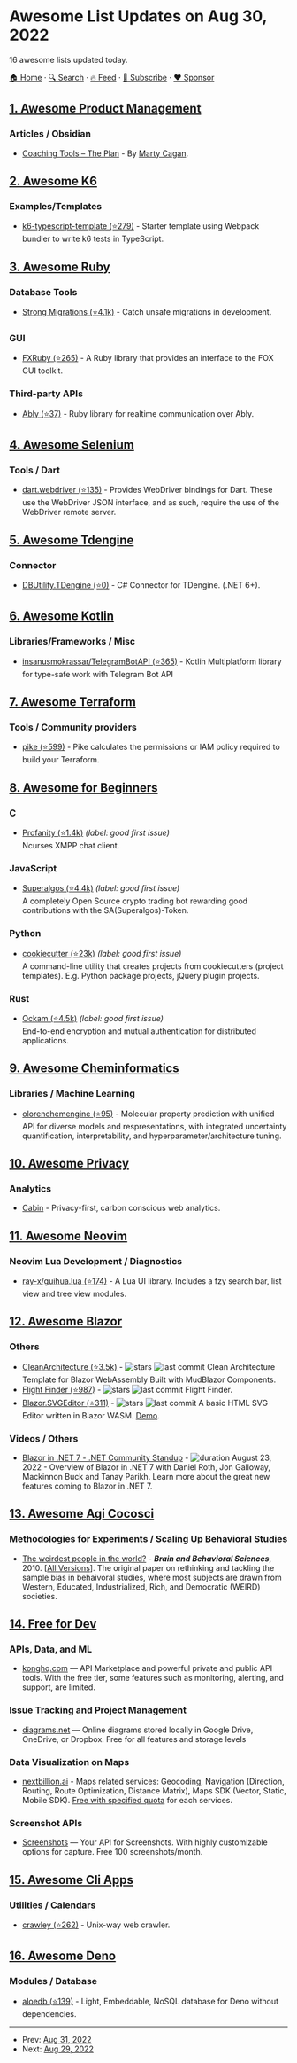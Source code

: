 # Awesome List Updates on Aug 30, 2022

16 awesome lists updated today.

[🏠 Home](/README.md) · [🔍 Search](https://www.trackawesomelist.com/search/) · [🔥 Feed](https://www.trackawesomelist.com/rss.xml) · [📮 Subscribe](https://trackawesomelist.us17.list-manage.com/subscribe?u=d2f0117aa829c83a63ec63c2f&id=36a103854c) · [❤️  Sponsor](https://github.com/sponsors/theowenyoung)



## [1. Awesome Product Management](/content/dend/awesome-product-management/README.md)

### Articles / Obsidian

*   [Coaching Tools – The Plan](https://svpg.com/coaching-tools-the-plan/) - By [Marty Cagan](https://www.svpg.com/team/marty-cagan/).

## [2. Awesome K6](/content/grafana/awesome-k6/README.md)

### Examples/Templates

*   [k6-typescript-template (⭐279)](https://github.com/grafana/k6-template-typescript) - Starter template using Webpack bundler to write k6 tests in TypeScript.

## [3. Awesome Ruby](/content/markets/awesome-ruby/README.md)

### Database Tools

*   [Strong Migrations (⭐4.1k)](https://github.com/ankane/strong_migrations) - Catch unsafe migrations in development.

### GUI

*   [FXRuby (⭐265)](https://github.com/larskanis/fxruby) - A Ruby library that provides an interface to the FOX GUI toolkit.

### Third-party APIs

*   [Ably (⭐37)](https://github.com/ably/ably-ruby) - Ruby library for realtime communication over Ably.

## [4. Awesome Selenium](/content/christian-bromann/awesome-selenium/README.md)

### Tools / Dart

*   [dart.webdriver (⭐135)](https://github.com/google/webdriver.dart) - Provides WebDriver bindings for Dart. These use the WebDriver JSON interface, and as such, require the use of the WebDriver remote server.

## [5. Awesome Tdengine](/content/taosdata/awesome-tdengine/README.md)

### Connector

*   [DBUtility.TDengine (⭐0)](https://github.com/cockroach888/GSA.MOLLE.ToolKits/tree/main/src/ToolKits.DBUtility) - C# Connector for TDengine. (.NET 6+).

## [6. Awesome Kotlin](/content/KotlinBy/awesome-kotlin/README.md)

### Libraries/Frameworks / Misc

*   [insanusmokrassar/TelegramBotAPI (⭐365)](https://github.com/insanusmokrassar/TelegramBotAPI) - Kotlin Multiplatform library for type-safe work with Telegram Bot API

## [7. Awesome Terraform](/content/shuaibiyy/awesome-terraform/README.md)

### Tools / Community providers

*   [pike (⭐599)](https://github.com/jamesWoolfenden/pike) - Pike calculates the permissions or IAM policy required to build your Terraform.

## [8. Awesome for Beginners](/content/MunGell/awesome-for-beginners/README.md)

### C

*   [Profanity (⭐1.4k)](https://github.com/profanity-im/profanity) *(label: good first issue)* <br> Ncurses XMPP chat client.

### JavaScript

*   [Superalgos (⭐4.4k)](https://github.com/Superalgos/Superalgos) *(label: good first issue)* <br> A completely Open Source crypto trading bot rewarding good contributions with the SA(Superalgos)-Token.

### Python

*   [cookiecutter (⭐23k)](https://github.com/cookiecutter/cookiecutter) *(label: good first issue)* <br> A command-line utility that creates projects from cookiecutters (project templates). E.g. Python package projects, jQuery plugin projects.

### Rust

*   [Ockam (⭐4.5k)](https://github.com/ockam-network/ockam) *(label: good first issue)* <br> End-to-end encryption and mutual authentication for distributed applications.

## [9. Awesome Cheminformatics](/content/hsiaoyi0504/awesome-cheminformatics/README.md)

### Libraries / Machine Learning

*   [olorenchemengine (⭐95)](https://github.com/Oloren-AI/olorenchemengine) - Molecular property prediction with unified API for diverse models and respresentations,
    with integrated uncertainty quantification, interpretability, and hyperparameter/architecture tuning.

## [10. Awesome Privacy](/content/pluja/awesome-privacy/README.md)

### Analytics

*   [Cabin](https://withcabin.com) - Privacy-first, carbon conscious web analytics.

## [11. Awesome Neovim](/content/rockerBOO/awesome-neovim/README.md)

### Neovim Lua Development / Diagnostics

*   [ray-x/guihua.lua (⭐174)](https://github.com/ray-x/guihua.lua) - A Lua UI library. Includes a fzy search bar, list view and tree view modules.

## [12. Awesome Blazor](/content/AdrienTorris/awesome-blazor/README.md)

### Others

*   [CleanArchitecture (⭐3.5k)](https://github.com/blazorhero/CleanArchitecture) - ![stars](https://img.shields.io/github/stars/blazorhero/CleanArchitecture?style=flat-square\&cacheSeconds=604800) ![last commit](https://img.shields.io/github/last-commit/blazorhero/CleanArchitecture?style=flat-square\&cacheSeconds=86400) Clean Architecture Template for Blazor WebAssembly Built with MudBlazor Components.
*   [Flight Finder (⭐987)](https://github.com/aspnet/samples/tree/master/samples/aspnetcore/blazor) - ![stars](https://img.shields.io/github/stars/aspnet/samples?style=flat-square\&cacheSeconds=604800) ![last commit](https://img.shields.io/github/last-commit/aspnet/samples?style=flat-square\&cacheSeconds=86400\&logo=microsoft) Flight Finder.
*   [Blazor.SVGEditor (⭐311)](https://github.com/KristofferStrube/Blazor.SVGEditor) - ![stars](https://img.shields.io/github/stars/KristofferStrube/Blazor.SVGEditor?style=flat-square\&cacheSeconds=604800) ![last commit](https://img.shields.io/github/last-commit/KristofferStrube/Blazor.SVGEditor?style=flat-square\&cacheSeconds=86400) A basic HTML SVG Editor written in Blazor WASM. [Demo](https://kristofferstrube.github.io/Blazor.SVGEditor/).

### Videos / Others

*   [Blazor in .NET 7 - .NET Community Standup](https://www.youtube.com/watch?v=mDKvgpD8YM0\&feature=emb_imp_woyt) - ![duration](https://img.shields.io/badge/Duration:%20-85%20min-%230094FF?style=flat-square\&cacheSeconds=maxAge\&logo=youtube) August 23, 2022 - Overview of Blazor in .NET 7 with Daniel Roth, Jon Galloway, Mackinnon Buck and Tanay Parikh. Learn more about the great new features coming to Blazor in .NET 7.

## [13. Awesome Agi Cocosci](/content/YuzheSHI/awesome-agi-cocosci/README.md)

### Methodologies for Experiments / Scaling Up Behavioral Studies

*   [The weirdest people in the world?](https://scholar.harvard.edu/files/henrich/files/henrich_heine_norenzayan_2010-2.pdf) - ***Brain and Behavioral Sciences***, 2010. \[[All Versions](https://scholar.google.com/scholar?cluster=3129419557801277936\&hl=en\&as_sdt=0,5)]. The original paper on rethinking and tackling the sample bias in behaivoral studies, where most subjects are drawn from Western, Educated, Industrialized, Rich, and Democratic (WEIRD) societies.

## [14. Free for Dev](/content/ripienaar/free-for-dev/README.md)

### APIs, Data, and ML

*   [konghq.com](https://konghq.com/) — API Marketplace and powerful private and public API tools. With the free tier, some features such as monitoring, alerting, and support, are limited.

### Issue Tracking and Project Management

*   [diagrams.net](https://app.diagrams.net/) — Online diagrams stored locally in Google Drive, OneDrive, or Dropbox. Free for all features and storage levels

### Data Visualization on Maps

*   [nextbillion.ai](https://nextbillion.ai/) - Maps related services: Geocoding, Navigation (Direction, Routing, Route Optimization, Distance Matrix), Maps SDK (Vector, Static, Mobile SDK). [Free with specified quota](https://nextbillion.ai/pricing) for each services.

### Screenshot APIs

*   [Screenshots](https://screenshotson.click) — Your API for Screenshots. With highly customizable options for capture. Free 100 screenshots/month.

## [15. Awesome Cli Apps](/content/agarrharr/awesome-cli-apps/README.md)

### Utilities / Calendars

*   [crawley (⭐262)](https://github.com/s0rg/crawley) - Unix-way web crawler.

## [16. Awesome Deno](/content/denolib/awesome-deno/README.md)

### Modules / Database

*   [aloedb (⭐139)](https://github.com/Kirlovon/AloeDB) - Light, Embeddable, NoSQL database for Deno without dependencies.

---

- Prev: [Aug 31, 2022](/content/2022/08/31/README.md)
- Next: [Aug 29, 2022](/content/2022/08/29/README.md)